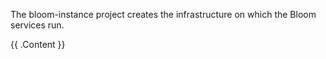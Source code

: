The bloom-instance project creates the infrastructure on which the Bloom services run.

<!-- BEGIN_TF_DOCS -->

{{ .Content }}

<!-- END_TF_DOCS -->
